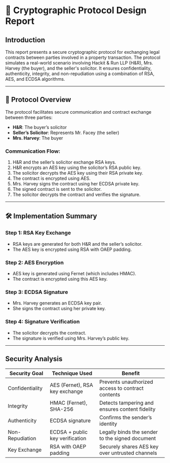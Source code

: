# 📘 Cryptographic Protocol Design Report

##  Introduction

This report presents a secure cryptographic protocol for exchanging legal contracts between parties involved in a property transaction. The protocol simulates a real-world scenario involving Hackit & Run LLP (H&R), Mrs. Harvey (the buyer), and the seller's solicitor. It ensures confidentiality, authenticity, integrity, and non-repudiation using a combination of RSA, AES, and ECDSA algorithms.

---

## 🔄 Protocol Overview

The protocol facilitates secure communication and contract exchange between three parties:

- **H&R**: The buyer’s solicitor  
- **Seller’s Solicitor**: Represents Mr. Facey (the seller)  
- **Mrs. Harvey**: The buyer  

### Communication Flow:
1. H&R and the seller’s solicitor exchange RSA keys.
2. H&R encrypts an AES key using the solicitor’s RSA public key.
3. The solicitor decrypts the AES key using their RSA private key.
4. The contract is encrypted using AES.
5. Mrs. Harvey signs the contract using her ECDSA private key.
6. The signed contract is sent to the solicitor.
7. The solicitor decrypts the contract and verifies the signature.

---

## 🛠️ Implementation Summary

### Step 1: RSA Key Exchange
- RSA keys are generated for both H&R and the seller’s solicitor.
- The AES key is encrypted using RSA with OAEP padding.

### Step 2: AES Encryption
- AES key is generated using Fernet (which includes HMAC).
- The contract is encrypted using this AES key.

### Step 3: ECDSA Signature
- Mrs. Harvey generates an ECDSA key pair.
- She signs the contract using her private key.

### Step 4: Signature Verification
- The solicitor decrypts the contract.
- The signature is verified using Mrs. Harvey’s public key.

---

##  Security Analysis

| Security Goal     | Technique Used                           | Benefit                                                        |
|-------------------|------------------------------------------|------------------------------------------------------------   |
| Confidentiality   | AES (Fernet), RSA key exchange           | Prevents unauthorized access to contract contents                                           |
| Integrity         | HMAC (Fernet), SHA-256                   | Detects tampering and ensures content fidelity                                       |
| Authenticity      | ECDSA signature                          | Confirms the sender’s identity                                                       | 
| Non-Repudiation   | ECDSA + public key verification          | Legally binds the sender to the signed document                                            |
| Key Exchange      | RSA with OAEP padding                    | Securely shares AES key over untrusted channels                                             |



